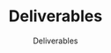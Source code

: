 ---
layout: page
title: Deliverables
permalink: /deliverables/
subtitle: Deliverables
nav: true
nav_order: 2
---